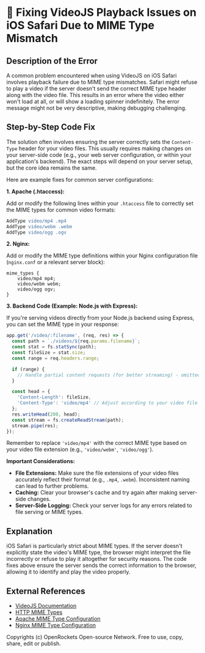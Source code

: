 # 🐞 Fixing VideoJS Playback Issues on iOS Safari Due to MIME Type Mismatch


## Description of the Error

A common problem encountered when using VideoJS on iOS Safari involves playback failure due to MIME type mismatches.  Safari might refuse to play a video if the server doesn't send the correct MIME type header along with the video file.  This results in an error where the video either won't load at all, or will show a loading spinner indefinitely.  The error message might not be very descriptive, making debugging challenging.

## Step-by-Step Code Fix

The solution often involves ensuring the server correctly sets the `Content-Type` header for your video files. This usually requires making changes on your server-side code (e.g., your web server configuration, or within your application's backend).  The exact steps will depend on your server setup, but the core idea remains the same.

Here are example fixes for common server configurations:

**1. Apache (.htaccess):**

Add or modify the following lines within your `.htaccess` file to correctly set the MIME types for common video formats:

```apache
AddType video/mp4 .mp4
AddType video/webm .webm
AddType video/ogg .ogv
```

**2. Nginx:**

Add or modify the MIME type definitions within your Nginx configuration file (`nginx.conf` or a relevant server block):

```nginx
mime_types {
    video/mp4 mp4;
    video/webm webm;
    video/ogg ogv;
}
```

**3.  Backend Code (Example: Node.js with Express):**

If you're serving videos directly from your Node.js backend using Express, you can set the MIME type in your response:


```javascript
app.get('/video/:filename', (req, res) => {
  const path = `./videos/${req.params.filename}`;
  const stat = fs.statSync(path);
  const fileSize = stat.size;
  const range = req.headers.range;

  if (range) {
    // Handle partial content requests (for better streaming) - omitted for simplicity
  }

  const head = {
    'Content-Length': fileSize,
    'Content-Type': 'video/mp4' // Adjust according to your video file type
  };
  res.writeHead(200, head);
  const stream = fs.createReadStream(path);
  stream.pipe(res);
});
```


Remember to replace  `'video/mp4'` with the correct MIME type based on your video file extension (e.g., `'video/webm'`, `'video/ogg'`).

**Important Considerations:**

* **File Extensions:** Make sure the file extensions of your video files accurately reflect their format (e.g., `.mp4`, `.webm`). Inconsistent naming can lead to further problems.
* **Caching:** Clear your browser's cache and try again after making server-side changes.
* **Server-Side Logging:**  Check your server logs for any errors related to file serving or MIME types.


## Explanation

iOS Safari is particularly strict about MIME types. If the server doesn't explicitly state the video's MIME type, the browser might interpret the file incorrectly or refuse to play it altogether for security reasons. The code fixes above ensure the server sends the correct information to the browser, allowing it to identify and play the video properly.


## External References

* [VideoJS Documentation](https://videojs.com/)
* [HTTP MIME Types](https://developer.mozilla.org/en-US/docs/Web/HTTP/Basics_of_HTTP/MIME_types)
* [Apache MIME Type Configuration](https://httpd.apache.org/docs/2.4/mod/mod_mime.html)
* [Nginx MIME Type Configuration](https://nginx.org/en/docs/http/ngx_http_core_module.html#mime_types)


Copyrights (c) OpenRockets Open-source Network. Free to use, copy, share, edit or publish.

